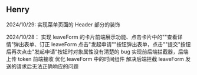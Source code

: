 ## Henry

2024/10/29:
实现菜单页面的 Header 部分的装饰

2024/10/28：
实现 leaveForm 的卡片前端展示功能、点击卡片中的""查看详情"弹出表单、订正 leaveForm 点击"发起申请""按钮弹出表单，点击""提交"按钮后再次点击"发起申请"按钮时对象属性没有清楚的 bug
实现前后端拦截器，后端上传 token 前端接收
优化 leaveForm 中的时间组件
解决后端拦截 leaveForm 发送的请求后无法正确响应的问题
